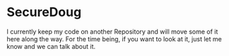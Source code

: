 # SecureDoug

I currently keep my code on another Repository and will move some of it here along the way. For the time being, if you want to look at it, just let me know and we can talk about it.
